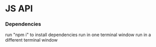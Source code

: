# JS API

### Dependencies

run "npm i" to install dependencies 
run <nodemon server.js> in one terminal window
run <nodemon index.js> in a different terminal window